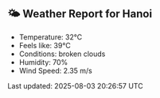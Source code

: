 <!-- WEATHER-START -->
## 🌤 Weather Report for Hanoi

- Temperature: 32°C
- Feels like: 39°C
- Conditions: broken clouds
- Humidity: 70%
- Wind Speed: 2.35 m/s

Last updated: 2025-08-03 20:26:57 UTC
<!-- WEATHER-END -->
